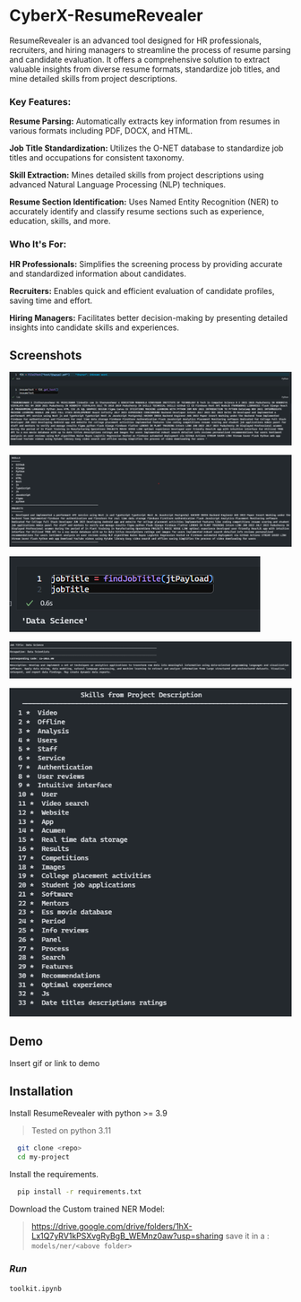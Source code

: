 # CyberX-ResumeRevealer

ResumeRevealer is an advanced tool designed for HR professionals, recruiters, and hiring managers to streamline the process of resume parsing and candidate evaluation. It offers a comprehensive solution to extract valuable insights from diverse resume formats, standardize job titles, and mine detailed skills from project descriptions.

### **Key Features:**

**Resume Parsing:** Automatically extracts key information from resumes in various formats including PDF, DOCX, and HTML.

**Job Title Standardization:** Utilizes the O-NET database to standardize job titles and occupations for consistent taxonomy.

**Skill Extraction:** Mines detailed skills from project descriptions using advanced Natural Language Processing (NLP) techniques.

**Resume Section Identification:** Uses Named Entity Recognition (NER) to accurately identify and classify resume sections such as experience, education, skills, and more.

### **Who It's For:**
**HR Professionals:**
 Simplifies the screening process by providing accurate and standardized information about candidates.

**Recruiters:** Enables quick and efficient evaluation of candidate profiles, saving time and effort.

**Hiring Managers:** Facilitates better decision-making by presenting detailed insights into candidate skills and experiences.



## Screenshots

![Resume Text Extraction](https://github.com/HariR1893/CyberX-ResumeRevealer/blob/main/images/text-extraction.png)

![Resume Text Extraction](https://github.com/HariR1893/CyberX-ResumeRevealer/blob/main/images/resume-section.png)

![Resume Text Extraction](https://github.com/HariR1893/CyberX-ResumeRevealer/blob/main/images/jobtitle.png)

![Resume Text Extraction](https://github.com/HariR1893/CyberX-ResumeRevealer/blob/main/images/onet-occupation.png)

![Resume Text Extraction](https://github.com/HariR1893/CyberX-ResumeRevealer/blob/main/images/skills-proj-desp.png)


## Demo

Insert gif or link to demo


## Installation

Install ResumeRevealer with python >= 3.9

> Tested on python 3.11

```bash
  git clone <repo>
  cd my-project
```

Install the requirements.

```bash
  pip install -r requirements.txt 
```

Download the Custom trained NER Model: 
> https://drive.google.com/drive/folders/1hX-Lx1Q7yRV1kPSXvgRyBgB_WEMnz0aw?usp=sharing
save it in a : ```models/ner/<above folder>```

### *Run*
```toolkit.ipynb```
